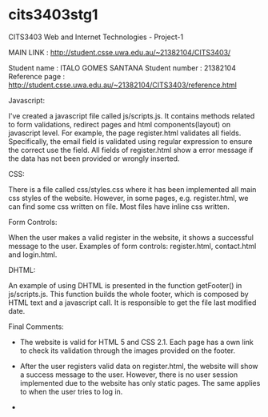 cits3403stg1
============

CITS3403 Web and Internet Technologies - Project-1


MAIN LINK		: http://student.csse.uwa.edu.au/~21382104/CITS3403/

Student name   	: ITALO GOMES SANTANA
Student number 	: 21382104
Reference page 	: http://student.csse.uwa.edu.au/~21382104/CITS3403/reference.html



Javascript:

I've created a javascript file called js/scripts.js. It contains methods related to form validations,
redirect pages and html components(layout) on javascript level.
For example, the page register.html validates all fields. Specifically, the email field is validated
using regular expression to ensure the correct use the field.
All fields of register.html show a error message if the data has not been provided or wrongly inserted.


CSS:

There is a file called css/styles.css where it has been implemented all main css styles of the website.
However, in some pages, e.g. register.html, we can find some css written on file.
Most files have inline css written.


Form Controls:

When the user makes a valid register in the website, it shows a successful message to the user.
Examples of form controls: register.html, contact.html and login.html.


DHTML:

An example of using DHTML is presented in the function getFooter() 
in js/scripts.js. This function builds the whole footer, which is composed by
HTML text and a javascript call. It is responsible to get the file last modified date.


Final Comments:

- The website is valid for HTML 5 and CSS 2.1. Each page has a own link to check its validation through the images provided on the footer.

- After the user registers valid data on register.html, the website will show a success message to the user. However, there is no user session implemented due to the website has only static pages.
The same applies to when the user tries to log in.

- 